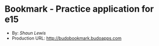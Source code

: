 # Bookmark - Practice application for e15
+ By: *Shaun Lewis*
+ Production URL: <http://budobookmark.budoapps.com>